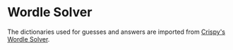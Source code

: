 # Wordle Solver

The dictionaries used for guesses and answers are imported from [Crispy's Wordle Solver](https://github.com/CrispyConductor/wordle-solver).